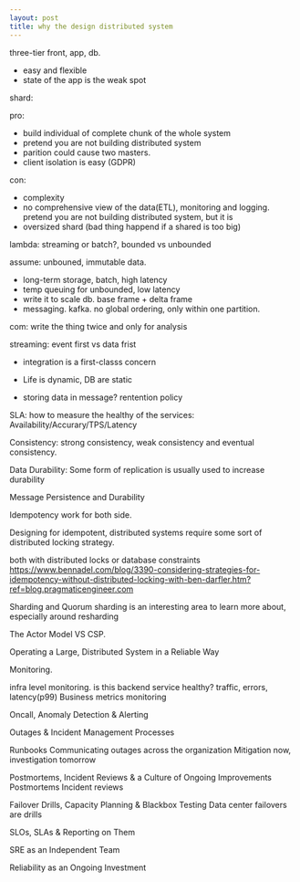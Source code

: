 ```yaml
---
layout: post
title: why the design distributed system
---
```


three-tier
front, app, db.

* easy and flexible
* state of the app is the weak spot



shard:

pro:
* build individual of complete chunk of the whole system
* pretend you are not building distributed system
* parition could cause two masters.
* client isolation is easy (GDPR)

con:
* complexity
* no comprehensive view of the data(ETL), monitoring and logging. pretend you are not building distributed system, but it is
* oversized shard (bad thing happend if a shared is too big)



lambda:
streaming or batch?, bounded vs unbounded 

assume:  unbouned, immutable data.
* long-term storage, batch, high latency
* temp queuing for unbounded, low latency
* write it to scale db. base frame + delta frame
* messaging. kafka. no global ordering, only within one partition.

com:
write the thing twice and only for analysis


streaming:
event first vs data frist
* integration is a first-classs concern
* Life is dynamic, DB are static

* storing data in message? rentention policy



SLA:
how to measure the healthy of the services:
Availability/Accurary/TPS/Latency

Consistency:
strong consistency, weak consistency and eventual consistency.

Data Durability:
Some form of replication is usually used to increase durability

Message Persistence and Durability

Idempotency
work for both side.

Designing for idempotent, distributed systems require some sort of distributed locking strategy.

both with distributed locks or database constraints
https://www.bennadel.com/blog/3390-considering-strategies-for-idempotency-without-distributed-locking-with-ben-darfler.htm?ref=blog.pragmaticengineer.com


Sharding and Quorum
sharding is an interesting area to learn more about, especially around resharding

The Actor Model VS CSP.



Operating a Large, Distributed System in a Reliable Way

Monitoring.

infra level monitoring. is this backend service healthy?
traffic, errors, latency(p99)
Business metrics monitoring


Oncall, Anomaly Detection & Alerting




Outages & Incident Management Processes

Runbooks
Communicating outages across the organization
Mitigation now, investigation tomorrow


Postmortems, Incident Reviews & a Culture of Ongoing Improvements
Postmortems
Incident reviews



Failover Drills, Capacity Planning & Blackbox Testing
Data center failovers are drills 


SLOs, SLAs & Reporting on Them

SRE as an Independent Team

Reliability as an Ongoing Investment














